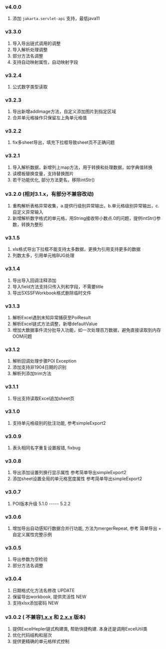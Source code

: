 ### v4.0.0

1. 添加 `jakarta.servlet-api` 支持，最低java11

### v3.3.0

1. 导入导出链式调用的调整
2. 导入解析处理调整
3. 部分方法名调整
4. 支持自动映射属性，自动映射字段

### v3.2.4

1. 公式数字类型读取

### v3.2.3

1. 导出新增addImage方法，自定义添加图片到指定区域
2. 合并单元格操作只保留左上角单元格值

### v3.2.2

1. fix多sheet导出，填充下拉框导致sheet页不正确问题

### v3.2.1

1. 导入解析数据，新增列上map方法，用于转换和处理数据，如字典值转换
2. 读模板替换变量，支持替换图片
3. 若干功能优化, 部分方法更名，移除intStr()

### v3.2.0 (相对3.1.x，有部分不兼容改动)

1. 重构解析表格异常收集，a.提供行级别异常输出，b.单元格级别异常输出，c.自定义异常输入
2. 新增解析数字格式的单元格，用String接收带小数点.0的问题，提供intStr()参数，转换为整形

### v3.1.5

1. xls格式导出下拉框不能支持太多数据，更换为引用支持更多的数据
2. 列数太多，引用单元格BUG处理

### v3.1.4

1. 导出导入回调注释添加
2. 导入field方法支持只传入列和字段，不需要title
3. 导出SXSSFWorkbook格式删除临时文件

### v3.1.3

1. 解析Excel遇到未知异常捕获至PoiResult
2. 解析Excel链式方法调整，新增defaultValue
3. 增加大数据事件流分批导入功能，如一次处理百万数据，避免直接读取到内存OOM问题

### v3.1.2

1. 解析回调处理步骤POI Exception
2. 添加支持非1904日期的识别
3. 解析列添加trim方法

### v3.1.1

1. 导出支持读取Excel追加sheet页

### v3.1.0

1. 支持单元格级别的批注功能, 参考simpleExport2

### v3.0.9

1. 表头相同名字重复设置报错, fixbug

### v3.0.8

1. 导出添加设置列换行显示属性 参考简单导出simpleExport2
2. 添加sheet设置全局的单元格宽度属性 参考简单导出simpleExport2

### v3.0.7

1. POI版本升级 5.1.0 ----- 5.2.2

### v3.0.6

1. 增加导出自动感知行数据合并行功能, 方法为mergerRepeat, 参考 简单导出 + 自定义属性完整示例

### v3.0.5

1. 导出参数为空检验
2. 部分方法名调整

### v3.0.4

1. 日期格式化方法名修改 UPDATE
2. 保留导出workbook, 提供灵活性 NEW
3. 支持xlsx添加密码 NEW

### v3.0.2 ( 不兼容[1.x.x](README-1.x.md) 和 [2.x.x](README-2.x.md) 版本)

1. 提供ExcelHepler链式构建类, 帮助快捷构建. 本身还是调用ExcelUtil类
2. 优化代码结构和层次
3. 提供更精确的单元格样式控制